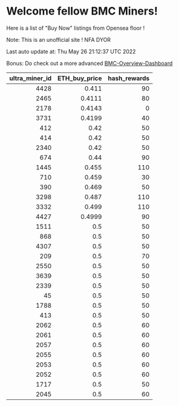 # Welcome fellow BMC Miners!
Here is a list of "Buy Now" listings from Opensea floor !

Note: This is an unofficial site ! NFA DYOR

Last auto update at: Thu May 26 21:12:37 UTC 2022

Bonus: Do check out a more advanced [BMC-Overview-Dashboard](https://dune.com/defifunk/BMC-Overview-Dashboard)


|   ultra_miner_id |   ETH_buy_price |   hash_rewards |
|-----------------:|----------------:|---------------:|
|             4428 |          0.411  |             90 |
|             2465 |          0.4111 |             80 |
|             2178 |          0.4143 |              0 |
|             3731 |          0.4199 |             40 |
|              412 |          0.42   |             50 |
|              414 |          0.42   |             50 |
|             2340 |          0.42   |             50 |
|              674 |          0.44   |             90 |
|             1445 |          0.455  |            110 |
|              710 |          0.459  |             30 |
|              390 |          0.469  |             50 |
|             3298 |          0.487  |            110 |
|             3332 |          0.499  |            110 |
|             4427 |          0.4999 |             90 |
|             1511 |          0.5    |             50 |
|              868 |          0.5    |             50 |
|             4307 |          0.5    |             50 |
|              209 |          0.5    |             70 |
|             2550 |          0.5    |             50 |
|             3639 |          0.5    |             50 |
|             2339 |          0.5    |             50 |
|               45 |          0.5    |             50 |
|             1788 |          0.5    |             50 |
|              413 |          0.5    |             50 |
|             2062 |          0.5    |             60 |
|             2061 |          0.5    |             60 |
|             2057 |          0.5    |             60 |
|             2055 |          0.5    |             60 |
|             2053 |          0.5    |             60 |
|             2052 |          0.5    |             60 |
|             1717 |          0.5    |             50 |
|             2045 |          0.5    |             60 |